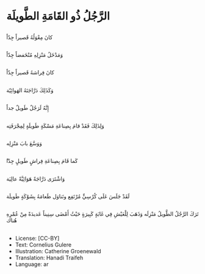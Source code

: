 # الرَّجُلُ ذُو القَامَةِ الطَّويلَة

##
كانَ مِعْوَلُهُ قَصيراً جِدّاً

##
وَمَدْخَلُ مَنْزِلِهِ مُنْخَفضاً جِدّاً

##
كانَ فِراشهُ قَصيراً جِدّاً

##
وَكَذَلِكَ دَرَّاجَتَهُ الهَوائِيّة

##
إِنَّهُ لَرَجُلٌ طَويلٌ جداً

##
وَلِذَلِكَ فَقَدْ قامَ بِصِناعَةِ مَسْكَةٍ طَويلَةٍ لِمِجْرَفَتِه

##
وَوَسَّعَ بابَ مَنْزِلِه

##
ًكَما قَامَ بِصِناعَةِ فِراشٍ طَويلٍ جِدّا


##
وَاشْتَرَى دَرَّاجَةً هَوَائِيَّةً عالِيَة

##
لَقَدْ جَلَسَ عَلَى كُرْسِيٍّ مُرْتَفِع وتَناوَل طَعامَهُ بِشَوْكَةٍ طَويلَة

##
تَرَكَ الرَّجُلُ الطَّويلُ مَنْزِلَه وَذَهَبَ لِلْعَيْشِ فِي غَابَةٍ كَبِيرَةٍ حَيْثُ أَمْضَى سِنِيناً عَديدَةً مِنْ عُمْرِهِ هُناك

##
* License: [CC-BY]
* Text: Cornelius Gulere
* Illustration: Catherine Groenewald
* Translation: Hanadi Traifeh
* Language: ar
